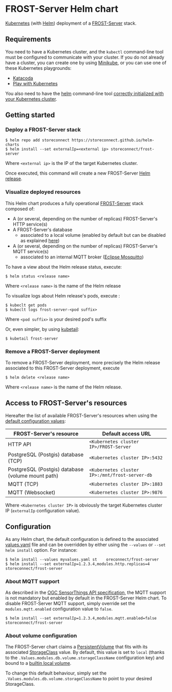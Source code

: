 # FROST-Server Helm chart

[Kubernetes](https://kubernetes.io/) (with [Helm](https://helm.sh/)) deployment of a [FROST-Server](https://github.com/FraunhoferIOSB/FROST-Server) stack.

## Requirements

You need to have a Kubernetes cluster, and the `kubectl` command-line tool must be configured to communicate with your cluster. If you do not already have a cluster, you can create one by using [Minikube](https://kubernetes.io/docs/getting-started-guides/minikube), or you can use one of these Kubernetes playgrounds:
- [Katacoda](https://www.katacoda.com/courses/kubernetes/playground)
- [Play with Kubernetes](http://labs.play-with-k8s.com/)

You also need to have the [helm](https://helm.sh/) command-line tool [correctly initialized with your Kubernetes cluster](https://docs.helm.sh/using_helm/#quickstart-guide).

## Getting started

### Deploy a FROST-Server stack

    $ helm repo add storeconnect https://storeconnect.github.io/helm-charts
    $ helm install --set externalIp=<external ip> storeconnect/frost-server  

Where `<external ip>` is the IP of the target Kubernetes cluster.

Once executed, this command will create a new FROST-Server [Helm release](https://docs.helm.sh/using_helm/#quickstart-guide).

### Visualize deployed resources

This Helm chart produces a fully operational [FROST-Server](http://www.opengeospatial.org/standards/sensorthings) stack composed of:
- A (or several, depending on the number of replicas) FROST-Server's HTTP service(s)
- A FROST-Server's database
    - associated to a local volume (enabled by default but can be disabled as explained [here](#about-volume-configuration))
- A (or several, depending on the number of replicas) FROST-Server's MQTT service(s)
    - associated to an internal MQTT broker ([Eclipse Mosquitto](https://projects.eclipse.org/projects/technology.mosquitto))

To have a view about the Helm release status, execute:

    $ helm status <release name>
    
Where `<release name>` is the name of the Helm release

To visualize logs about Helm release's pods, execute :

    $ kubeclt get pods
    $ kubeclt logs frost-server-<pod suffix>
    
Where `<pod suffix>` is your desired pod's suffix

Or, even simpler, by using [kubetail](https://github.com/johanhaleby/kubetail):

    $ kubetail frost-server

### Remove a FROST-Server deployment

To remove a FROST-Server deployment, more precisely the Helm release associated to this FROST-Server deployment, execute

    $ helm delete <release name>

Where `<release name>` is the name of the Helm release.
    
## Access to FROST-Server's resources

Hereafter the list of available FROST-Server's resources when using the [default configuration values](./values.yaml):

FROST-Server's resource                             | Default access URL
--------------------------------------------------- | -----------------------
HTTP API                                            | `<Kubernetes cluster IP>/FROST-Server`
PostgreSQL (Postgis) database (TCP)                 | `<Kubernetes cluster IP>:5432`
PostgreSQL (Postgis) database (volume mount path)   | `<Kubernetes cluster IP>:/mnt/frost-server-db`
MQTT (TCP)                                          | `<Kubernetes cluster IP>:1883`
MQTT (Websocket)                                    | `<Kubernetes cluster IP>:9876`

Where `<Kubernetes cluster IP>` is obviously the target Kubernetes cluster IP (`externalIp` configuration value).
    
## Configuration

As any Helm chart, the default configuration is defined to the associated [values.yaml](./values.yaml) file and can be overridden by either using the `--values` or `--set` `helm install` option. For instance:

    $ helm install --values myvalues.yaml st    oreconnect/frost-server
    $ helm install --set externalIp=1.2.3.4,modules.http.replicas=4 storeconnect/frost-server

### About MQTT support

As described in the [OGC SensorThings API specification](http://docs.opengeospatial.org/is/15-078r6/15-078r6.html#85), the MQTT support is not mandatory but enabled by default in the FROST-Server Helm chart. To disable FROST-Server MQTT support, simply override set the `modules.mqtt.enabled` configuration value to `false`. 

    $ helm install --set externalIp=1.2.3.4,modules.mqtt.enabled=false storeconnect/frost-server 
    
### About volume configuration

The FROST-Server chart claims a [PersistentVolume](https://kubernetes.io/docs/concepts/storage/persistent-volumes/) that fits with its associated [StorageClass](https://kubernetes.io/docs/concepts/storage/storage-classes/) value.
By default, this value is set to `local` (thanks to the `.Values.modules.db.volume.storageClassName` configuration key) and bound to a [builtin local volume](./templates/db-local-volume.yaml).

To change this default behaviour, simply set the `.Values.modules.db.volume.storageClassName` to point to your desired StorageClass.